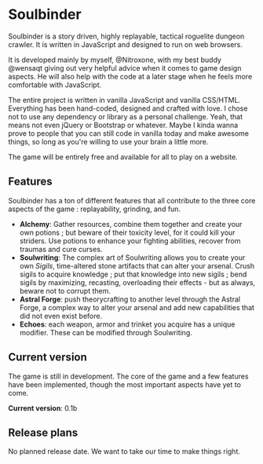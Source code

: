 
# Soulbinder

Soulbinder is a story driven, highly replayable, tactical roguelite dungeon crawler. It is written in JavaScript and designed to run on web browsers.

It is developed mainly by myself, @Nitroxone, with my best buddy @wensaqt giving out very helpful advice when it comes to game design aspects. He will also help with the code at a later stage when he feels more comfortable with JavaScript.

The entire project is written in vanilla JavaScript and vanilla CSS/HTML. Everything has been hand-coded, designed and crafted with love. I chose not to use any dependency or library as a personal challenge. Yeah, that means not even jQuery or Bootstrap or whatever. Maybe I kinda wanna prove to people that you can still code in vanilla today and make awesome things, so long as you're willing to use your brain a little more.

The game will be entirely free and available for all to play on a website. 

## Features
Soulbinder has a ton of different features that all contribute to the three core aspects of the game : replayability, grinding, and fun.

- **Alchemy**: Gather resources, combine them together and create your own potions ; but beware of their toxicity level, for it could kill your striders. Use potions to enhance your fighting abilities, recover from traumas and cure curses.
- **Soulwriting**: The complex art of Soulwriting allows you to create your own *Sigils*, time-altered stone artifacts that can alter your arsenal. Crush sigils to acquire knowledge ; put that knowledge into new sigils ; bend sigils by maximizing, recasting, overloading their effects - but as always, beware not to corrupt them.
- **Astral Forge**: push theorycrafting to another level through the Astral Forge, a complex way to alter your arsenal and add new capabilities that did not even exist before.
- **Echoes**: each weapon, armor and trinket you acquire has a unique modifier. These can be modified through Soulwriting.

## Current version

The game is still in development. The core of the game and a few features have been implemented, though the most important aspects have yet to come. 

**Current version**: 0.1b

## Release plans

No planned release date. We want to take our time to make things right.
